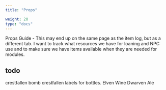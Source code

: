 ```yaml
---
title: "Props"

weight: 20
type: "docs"
---
```


Props Guide - This may end up on the same page as the item log, but as a different tab.  I want to track what resources we have for loaning and NPC use and to make sure we have items available when they are needed for modules.

## todo

crestfallen bomb
crestfallen labels for bottles. 
    Elven Wine
    Dwarven Ale